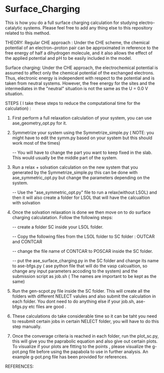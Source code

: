 # Surface_Charging

This is how you do a full surface charging calculation for studying electro-catalytic systems. 
Please feel free to add any thing else to this repository related to this method.

THEORY:
Regular CHE approach : 
Under the CHE scheme, the chemical potential of an electron−proton pair can be approximated in reference to the free energy of half a dihydrogen molecule, and it also allows the effect of the applied potential and pH to be easily included in the model.

Surface charging: 
Under the CHE approach, the electrochemical potential is assumed to affect only the chemical potential of the exchanged electrons. Thus, electronic energy is independent with respect to the potential and is taken from neutral systems. However, the free energy for the sites and the intermediates in the "neutral" situation is not the same as the U = 0.0 V situation.


STEPS ( I take these steps to reduce the computational time for the calculation) : 
1. First perform a full relaxation calculation of your system, you can use ase_geometry_opt.py for it. 
2. Symmetrize your system using the Symmetrize_simple.py ( NOTE: you might have to edit the symm.py based on your system but this should work most of the times)
    
    -- You will have to change the part you want to keep fixed in the slab. This would usually be the middle part of the system.

3. Run a relax + solvation calculation on the new system that you generated by the Symmetrize_simple.py this can be done with ase_symmetric_opt.py but change the parameters depending on the system.
    
    -- Use the "ase_symmetric_opt.py" file to run a relax(without LSOL) and then it will also create a folder for LSOL that will have the calcualtion with solvation

4. Once the solvation relaxation is done we then move on to do surface charging calculatation. Follow the following steps: 
    
    -- create a folder SC inside your LSOL folder. 
    
    -- Copy the following files from the LSOL folder to SC folder : OUTCAR and CONTCAR 
    
    -- change the file name of CONTCAR to POSCAR inside the SC folder.
    
    -- put the ase_surface_charging.py in the SC folder and change its name to ase-bfgs.py ( ase python file that will do the vasp calcualtion, so change any input parameters accoding to the system) and the submission script as job.sh ( The names are important to be kept as the same)
5. Run the gen-scpot.py file inside the SC folder. This will create all the folders with different NELECT valules and also submit the calculation in each folder. You dont need to do anything else if your job.sh, ase-bfgs.py etc files are good .
6. These calculations do take considerable time so it can be taht you need to resubmit certain jobs in certain NELECT folder, you will have to do this step manually.
7. Once the converage criteria is reached in each folder, run the plot_sc.py, this will give you the paprabolic equation and also give out certain plots. To visualize if your plots are fitting to the points , please visualize the g-pot.png file before using the papabola to use in further analysis. An example g-pot.png file has been provided for references.


REFERENCES: 
